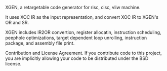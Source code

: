 XGEN, a retargetable code generator for risc, cisc, vliw machine.

It uses XOC IR as the input representation, and convert XOC IR to XGEN's OR and SR.

XGEN includes IR2OR convertion, register allocatin, instruction scheduling, peephole optimizations, target dependent loop unrolling, instruction package, and assembly file print.

Contribution and License Agreement. If you contribute code to this project, you are implicitly allowing your code to be distributed under the BSD license.
